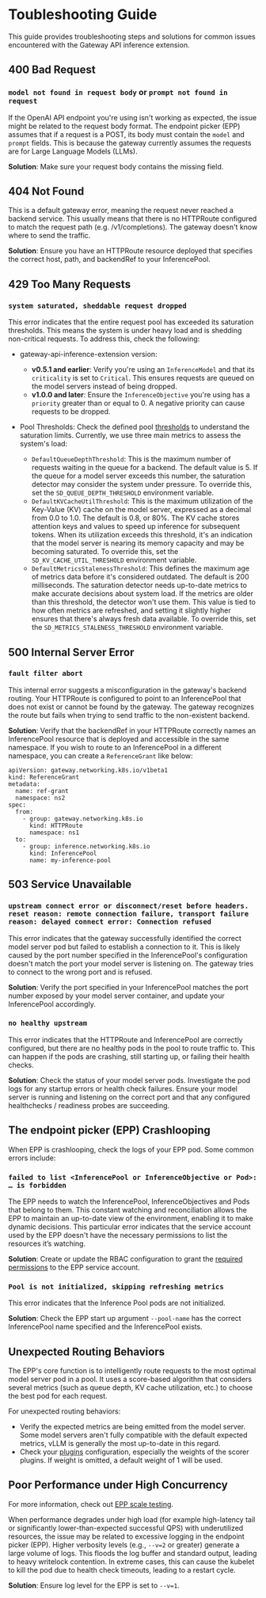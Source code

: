 # Toubleshooting Guide

This guide provides troubleshooting steps and solutions for common issues encountered with the Gateway API inference extension.

## 400 Bad Request

### `model not found in request body` or `prompt not found in request`
If the OpenAI API endpoint you're using isn't working as expected, the issue might be related to the request body format. The endpoint picker (EPP) assumes that if a request is a POST, its body must contain the `model` and `prompt` fields. This is because the gateway currently assumes the requests are for Large Language Models (LLMs).

**Solution**: Make sure your request body contains the missing field.

## 404 Not Found
This is a default gateway error, meaning the request never reached a backend service. This usually means that there is no HTTPRoute configured to match the request path (e.g. /v1/completions). The gateway doesn't know where to send the traffic.

**Solution**: Ensure you have an HTTPRoute resource deployed that specifies the correct host, path, and backendRef to your InferencePool.

## 429 Too Many Requests
### `system saturated, sheddable request dropped`
This error indicates that the entire request pool has exceeded its saturation thresholds. This means the system is under heavy load and is shedding non-critical requests. To address this, check the following:

* gateway-api-inference-extension version:
    * **v0.5.1 and earlier**: Verify you're using an `InferenceModel` and that its `criticality` is set to `Critical`. This ensures requests are queued on the model servers instead of being dropped.
    * **v1.0.0 and later**: Ensure the `InferenceObjective` you're using has a `priority` greater than or equal to 0. A negative priority can cause requests to be dropped.

* Pool Thresholds: Check the defined pool [thresholds](https://github.com/kubernetes-sigs/gateway-api-inference-extension/blob/f36111cab0ed5a309d1eafade896d4f37ab623a6/pkg/epp/saturationdetector/config.go#L41) to understand the saturation limits. Currently, we use three main metrics to assess the system's load:
    * `DefaultQueueDepthThreshold`: This is the maximum number of requests waiting in the queue for a backend. The default value is 5. If the queue for a model server exceeds this number, the saturation detector may consider the system under pressure. To override this, set the `SD_QUEUE_DEPTH_THRESHOLD` environment variable.
    * `DefaultKVCacheUtilThreshold`: This is the maximum utilization of the Key-Value (KV) cache on the model server, expressed as a decimal from 0.0 to 1.0. The default is 0.8, or 80%. The KV cache stores attention keys and values to speed up inference for subsequent tokens. When its utilization exceeds this threshold, it's an indication that the model server is nearing its memory capacity and may be becoming saturated. To override this, set the `SD_KV_CACHE_UTIL_THRESHOLD` environment variable.
    * `DefaultMetricsStalenessThreshold`: This defines the maximum age of metrics data before it's considered outdated. The default is 200 milliseconds. The saturation detector needs up-to-date metrics to make accurate decisions about system load. If the metrics are older than this threshold, the detector won't use them. This value is tied to how often metrics are refreshed, and setting it slightly higher ensures that there's always fresh data available. To override this, set the `SD_METRICS_STALENESS_THRESHOLD` environment variable.

## 500 Internal Server Error
### `fault filter abort`
This internal error suggests a misconfiguration in the gateway's backend routing. Your HTTPRoute is configured to point to an InferencePool that does not exist or cannot be found by the gateway. The gateway recognizes the route but fails when trying to send traffic to the non-existent backend.

**Solution**: Verify that the backendRef in your HTTPRoute correctly names an InferencePool resource that is deployed and accessible in the same namespace. If you wish to route to an InferencePool in a different namespace, you can create a `ReferenceGrant` like below:

```
apiVersion: gateway.networking.k8s.io/v1beta1
kind: ReferenceGrant
metadata:
  name: ref-grant
  namespace: ns2
spec:
  from:
    - group: gateway.networking.k8s.io
      kind: HTTPRoute
      namespace: ns1
  to:
    - group: inference.networking.k8s.io
      kind: InferencePool
      name: my-inference-pool
```

## 503 Service Unavailable
### `upstream connect error or disconnect/reset before headers. reset reason: remote connection failure, transport failure reason: delayed connect error: Connection refused`
This error indicates that the gateway successfully identified the correct model server pod but failed to establish a connection to it. This is likely caused by the port number specified in the InferencePool's configuration doesn't match the port your model server is listening on. The gateway tries to connect to the wrong port and is refused.

**Solution**: Verify the port specified in your InferencePool matches the port number exposed by your model server container, and update your InferencePool accordingly.

### `no healthy upstream`
This error indicates that the HTTPRoute and InferencePool are correctly configured, but there are no healthy pods in the pool to route traffic to. This can happen if the pods are crashing, still starting up, or failing their health checks.

**Solution**: Check the status of your model server pods. Investigate the pod logs for any startup errors or health check failures. Ensure your model server is running and listening on the correct port and that any configured healthchecks / readiness probes are succeeding.

## The endpoint picker (EPP) Crashlooping
When EPP is crashlooping, check the logs of your EPP pod. Some common errors include:

### `failed to list <InferencePool or InferenceObjective or Pod>: … is forbidden`
The EPP needs to watch the InferencePool, InferenceObjectives and Pods that belong to them. This constant watching and reconciliation allows the EPP to maintain an up-to-date view of the environment, enabling it to make dynamic decisions. This particular error indicates that the service account used by the EPP doesn't have the necessary permissions to list the resources it’s watching.

**Solution**: Create or update the RBAC configuration to grant the [required permissions](https://github.com/kubernetes-sigs/gateway-api-inference-extension/blob/137a0b4660b96487caac626ed135b3600be876ed/config/manifests/inferencepool-resources.yaml#L129) to the EPP service account.

### `Pool is not initialized, skipping refreshing metrics`
This error indicates that the Inference Pool pods are not initialized. 

**Solution**: Check the EPP start up argument `--pool-name` has the correct InferencePool name specified and the InferencePool exists.

## Unexpected Routing Behaviors
The EPP's core function is to intelligently route requests to the most optimal model server pod in a pool. It uses a score-based algorithm that considers several metrics (such as queue depth, KV cache utilization, etc.) to choose the best pod for each request. 

For unexpected routing behaviors: 

* Verify the expected metrics are being emitted from the model server. Some model servers aren't fully compatible with the default expected metrics, vLLM is generally the most up-to-date in this regard.
* Check your [plugins](https://gateway-api-inference-extension.sigs.k8s.io/guides/epp-configuration/config-text/) configuration, especially the weights of the scorer plugins. If weight is omitted, a default weight of 1 will be used.

## Poor Performance under High Concurrency
For more information, check out [EPP scale testing](https://docs.google.com/document/d/1TDD_wvuTO5hhm1Byl8K7TZkNnn8sVQ1ZrkZM_u0gJvw/edit?tab=t.0#heading=h.mtff4cnithxf).

When performance degrades under high load (for example high-latency tail or significantly lower-than-expected successful QPS) with underutilized resources, the issue may be related to excessive logging in the endpoint picker (EPP). Higher verbosity levels (e.g., `--v=2` or greater) generate a large volume of logs. This floods the log buffer and standard output, leading to heavy writelock contention. In extreme cases, this can cause the kubelet to kill the pod due to health check timeouts, leading to a restart cycle. 

**Solution**: Ensure log level for the EPP is set to `--v=1`.
